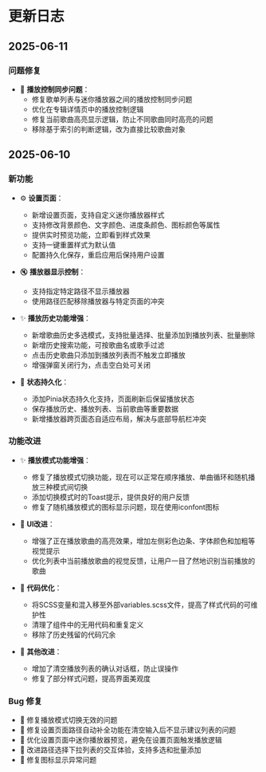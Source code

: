 # 更新日志

## 2025-06-11

### 问题修复

- 🔄 **播放控制同步问题**：
  - 修复歌单列表与迷你播放器之间的播放控制同步问题
  - 优化在专辑详情页中的播放控制逻辑
  - 修复当前歌曲高亮显示逻辑，防止不同歌曲同时高亮的问题
  - 移除基于索引的判断逻辑，改为直接比较歌曲对象

## 2025-06-10

### 新功能

- ⚙️ **设置页面**：
  - 新增设置页面，支持自定义迷你播放器样式
  - 支持修改背景颜色、文字颜色、进度条颜色、图标颜色等属性
  - 提供实时预览功能，立即看到样式效果
  - 支持一键重置样式为默认值
  - 配置持久化保存，重启应用后保持用户设置
  
- 🔇 **播放器显示控制**：
  - 支持指定特定路径不显示播放器
  - 使用路径匹配移除播放器与特定页面的冲突

- ✨ **播放历史功能增强**：
  - 新增歌曲历史多选模式，支持批量选择、批量添加到播放列表、批量删除
  - 新增历史搜索功能，可按歌曲名或歌手过滤
  - 点击历史歌曲只添加到播放列表而不触发立即播放
  - 增强弹窗关闭行为，点击空白处可关闭
  
- 💾 **状态持久化**：
  - 添加Pinia状态持久化支持，页面刷新后保留播放状态
  - 保存播放历史、播放列表、当前歌曲等重要数据
  - 新增播放器跨页面态自适应布局，解决与底部导航栏冲突

### 功能改进

- ✨ **播放模式功能增强**：
  - 修复了播放模式切换功能，现在可以正常在顺序播放、单曲循环和随机播放三种模式间切换
  - 添加切换模式时的Toast提示，提供良好的用户反馈
  - 修复了随机播放模式的图标显示问题，现在使用iconfont图标

- 🎨 **UI改进**：
  - 增强了正在播放歌曲的高亮效果，增加左侧彩色边条、字体颜色和加粗等视觉提示
  - 优化列表中当前播放歌曲的视觉反馈，让用户一目了然地识别当前播放的歌曲

- 🧹 **代码优化**：
  - 将SCSS变量和混入移至外部variables.scss文件，提高了样式代码的可维护性
  - 清理了组件中的无用代码和重复定义
  - 移除了历史残留的代码冗余

- 🔧 **其他改进**：
  - 增加了清空播放列表的确认对话框，防止误操作
  - 修复了部分样式问题，提高界面美观度

### Bug 修复

- 🐛 修复播放模式切换无效的问题
- 🐛 修复设置页面路径自动补全功能在清空输入后不显示建议列表的问题
- 🐛 优化设置页面中迷你播放器预览，避免在设置页面触发播放逻辑
- 🐛 改进路径选择下拉列表的交互体验，支持多选和批量添加
- 🐛 修复图标显示异常问题
